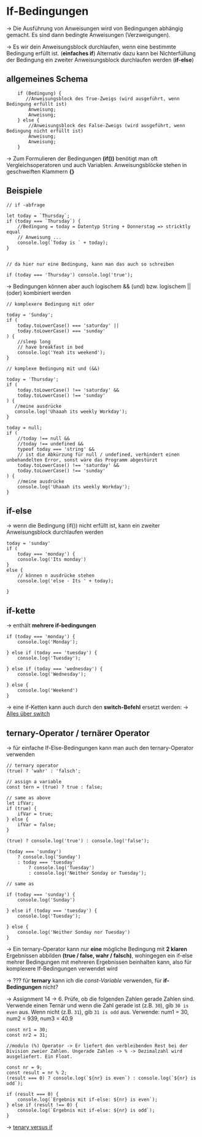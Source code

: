 # If-Bedingungen

-> Die Ausführung von Anweisungen wird von Bedingungen abhängig gemacht. Es sind dann bedingte Anweisungen (Verzweigungen). 

-> Es wir dein Anweisungsblock durchlaufen, wenn eine bestimmte Bedingung erfüllt ist. (**einfaches if**) Alternativ dazu kann bei Nichterfüllung der Bedingung ein zweiter Anweisungsblock durchlaufen werden (**if-else**)

## allgemeines Schema

        if (Bedingung) {
           //Anweisungsblock des True-Zweigs (wird ausgeführt, wenn Bedingung erfüllt ist)
            Anweisung;
            Anweisung;
        } else {
            //Anweisungsblock des False-Zweigs (wird ausgeführt, wenn Bedingung nicht erfüllt ist)
            Anweisung;
            Anweisung;
        }

-> Zum Formulieren der Bedingungen **(if())** benötigt man oft Vergleichsoperatoren und auch Variablen. Anweisungsblöcke stehen in geschweiften Klammern **{}**

## Beispiele

    // if -abfrage

    let today = `Thursday`;
    if (today === `Thursday`) {
        //Bedingung = today = Datentyp String + Donnerstag => stricktly equal
        // Anweisung ...
        console.log(`Today is ` + today);
    }


    // da hier nur eine Bedingung, kann man das auch so schreiben

    if (today === 'Thursday') console.log('true');

-> Bedingungen können aber auch logischem && (und) bzw. logischem || (oder) kombiniert werden

    // komplexere Bedingung mit oder

    today = 'Sunday';
    if (
        today.toLowerCase() === 'saturday' ||
        today.toLowerCase() === 'sunday'
    ) {
        //sleep long
        // have breakfast in bed
        console.log('Yeah its weekend');
    }

    // komplexe Bedingung mit und (&&)

    today = 'Thursday';
    if (
        today.toLowerCase() !== 'saturday' &&
        today.toLowerCase() !== 'sunday'
    ) {
       //meine ausdrücke
       console.log('Uhaaah its weekly Workday');
    }

    today = null;
    if (
        //today !== null &&
        //today !== undefined &&
        typeof today === 'string' &&
        // ist die Abkürzung für null / undefined, verhindert einen unbehandelten Error, sonst wäre das Programm abgestürzt
        today.toLowerCase() !== 'saturday' &&
        today.toLowerCase() !== 'sunday'
    ) {
        //meine ausdrücke
        console.log('Uhaaah its weekly Workday');
    }

## if-else 

-> wenn die Bedingung (if()) nicht erfüllt ist, kann ein zweiter Anweisungsblock durchlaufen werden

    today = 'sunday'
    if (
        today === 'monday') {
        console.log('Its monday')
    }
    else {
        // können n ausdrücke stehen
        console.log('else - Its ' + today);

    }

## if-kette

-> enthält **mehrere if-bedingungen**

    if (today === 'monday') {
        console.log('Monday');

    } else if (today === 'tuesday') {
        console.log('Tuesday');

    } else if (today === 'wednesday') {
        console.log('Wednesday');

    } else {
        console.log('Weekend')
    }

-> eine if-Ketten kann auch durch den **switch-Befehl** ersetzt werden: -> <a href="switch.md">Alles über switch</a>

## ternary-Operator / ternärer Operator

-> für einfache If-Else-Bedingungen kann man auch den ternary-Operator verwenden

    // ternary operator
    (true) ? 'wahr' : 'falsch';

    // assign a variable
    const tern = (true) ? true : false;

    // same as above
    let ifVar;
    if (true) {
        ifVar = true;
    } else {
        ifVar = false;
    }

    (true) ? console.log('true') : console.log('false');

    (today === 'sunday')
        ? console.log('Sunday')
        : today === 'tuesday'
            ? console.log('Tuesday')
            : console.log('Neither Sonday or Tuesday');

    // same as

    if (today === 'sunday') {
        console.log('Sunday')

    } else if (today === 'tuesday') {
        console.log('Tuesday');

    } else {
        console.log('Neither Sonday nor Tuesday')
    }

-> Ein ternary-Operator kann nur **eine** mögliche Bedingung mit **2 klaren** Ergebnissen abbilden **(true / false, wahr / falsch)**, wohingegen ein if-else mehrer Bedingungen mit mehreren Ergebnissen beinhalten kann, also für komplexere If-Bedingungen verwendet wird

-> ??? für **ternary** kann ich die *const-Variable* verwenden, für **if-Bedingungen** nicht?

-> Assignment 14 -> 6. Prüfe, ob die folgenden Zahlen gerade Zahlen sind. Verwende einen Ternär und wenn die Zahl gerade ist (z.B. `30`), gib `30 is even` aus. Wenn nicht (z.B. `31`), gib `31 is odd` aus. Verwende: num1 = 30, num2 = 939, num3 = 40.9

    const nr1 = 30;
    const nr2 = 31;

    //modulo (%) Operator -> Er liefert den verbleibenden Rest bei der Division zweier Zahlen. Ungerade Zahlen -> % -> Dezimalzahl wird ausgeliefert. Ein Float. 

    const nr = 9;
    const result = nr % 2;
    (result === 0) ? console.log(`${nr} is even`) : console.log(`${nr} is odd`);

    if (result === 0) {
        console.log(`Ergebnis mit if-else: ${nr} is even`);
    } else if (result !== 0) {
        console.log(`Ergebnis mit if-else: ${nr} is odd`);
    }

-> <a href="operators.md">tenary versus if</a>